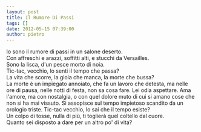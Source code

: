 ```yaml
---
layout: post
title: Il Rumore Di Passi
tags: []
date: 2012-05-15 07:39:00
author: pietro
---
```

Io sono il rumore di passi in un salone deserto.<br/>Con affreschi e arazzi, soffitti alti, e stucchi da Versailles.<br/>Sono la lisca, d'un pesce morto di noia.<br/>Tic-tac, vecchio, lo senti il tempo che passa?<br/>La vita che scorre, la gioia che manca, la morte che bussa?<br/>La morte è un impiegato annoiato, che fa un lavoro che detesta, ma nelle ore di pausa, nelle notti di festa, non sa cosa fare. Lei odia aspettare. Ama l'amore, ma con nostalgia, o con quel dolore muto di cui si amano cose che non si ha mai vissuto. Si assopisce sul tempo impietoso scandito da un orologio triste. Tic-tac vecchio, lo sai che il tempo esiste?<br/>Un colpo di tosse, nulla di più, ti toglierà quel coltello dal cuore.<br/>Quanto sei disposto a dare per un altro po' di vita?
